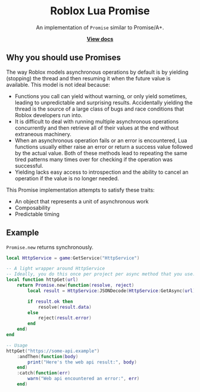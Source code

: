 <div align="center">
	<h1>Roblox Lua Promise</h1>
	<p>An implementation of <code>Promise</code> similar to Promise/A+.</p>
	<a href="https://eryn.io/roblox-lua-promise/"><strong>View docs</strong></a>
</div>


## Why you should use Promises

The way Roblox models asynchronous operations by default is by yielding (stopping) the thread and then resuming it when the future value is available. This model is not ideal because:

- Functions you call can yield without warning, or only yield sometimes, leading to unpredictable and surprising results. Accidentally yielding the thread is the source of a large class of bugs and race conditions that Roblox developers run into.
- It is difficult to deal with running multiple asynchronous operations concurrently and then retrieve all of their values at the end without extraneous machinery.
- When an asynchronous operation fails or an error is encountered, Lua functions usually either raise an error or return a success value followed by the actual value. Both of these methods lead to repeating the same tired patterns many times over for checking if the operation was successful.
- Yielding lacks easy access to introspection and the ability to cancel an operation if the value is no longer needed.

This Promise implementation attempts to satisfy these traits:

* An object that represents a unit of asynchronous work
* Composability
* Predictable timing

## Example
`Promise.new` returns synchronously.

```lua
local HttpService = game:GetService("HttpService")

-- A light wrapper around HttpService
-- Ideally, you do this once per project per async method that you use.
local function httpGet(url)
	return Promise.new(function(resolve, reject)
		local result = HttpService:JSONDecode(HttpService:GetAsync(url))

		if result.ok then
			resolve(result.data)
		else
			reject(result.error)
		end
	end)
end

-- Usage
httpGet("https://some-api.example")
	:andThen(function(body)
		print("Here's the web api result:", body)
	end)
	:catch(function(err)
		warn("Web api encountered an error:", err)
	end)
```


